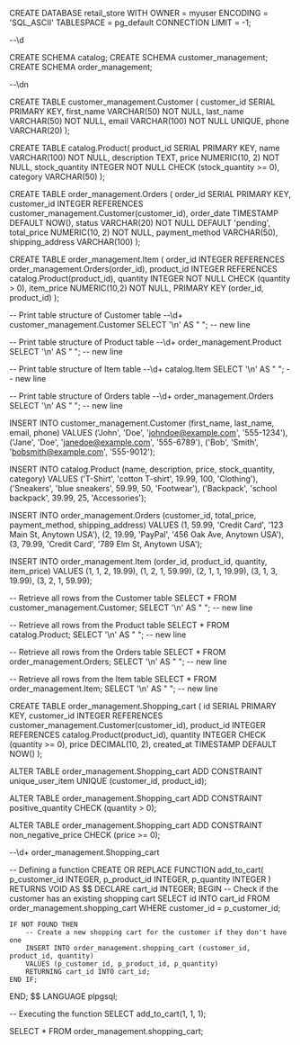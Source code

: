 CREATE DATABASE retail_store
  WITH OWNER = myuser
       ENCODING = 'SQL_ASCII'
       TABLESPACE = pg_default
       CONNECTION LIMIT = -1;

--\d

CREATE SCHEMA catalog;
CREATE SCHEMA customer_management;
CREATE SCHEMA order_management;

--\dn

CREATE TABLE customer_management.Customer (
    customer_id SERIAL PRIMARY KEY,
    first_name VARCHAR(50) NOT NULL,
    last_name VARCHAR(50) NOT NULL,
    email VARCHAR(100) NOT NULL UNIQUE,
    phone VARCHAR(20)
);

CREATE TABLE catalog.Product(
    product_id SERIAL PRIMARY KEY,
    name VARCHAR(100) NOT NULL,
    description TEXT,
    price NUMERIC(10, 2) NOT NULL,
    stock_quantity INTEGER NOT NULL CHECK (stock_quantity >= 0),
    category VARCHAR(50)
);

CREATE TABLE order_management.Orders (
    order_id SERIAL PRIMARY KEY,
    customer_id INTEGER REFERENCES customer_management.Customer(customer_id),
    order_date TIMESTAMP DEFAULT NOW(),
    status VARCHAR(20) NOT NULL DEFAULT 'pending',
    total_price NUMERIC(10, 2) NOT NULL,
    payment_method VARCHAR(50),
    shipping_address VARCHAR(100)
);

CREATE TABLE order_management.Item (
    order_id INTEGER REFERENCES order_management.Orders(order_id),
    product_id INTEGER REFERENCES catalog.Product(product_id),
    quantity INTEGER NOT NULL CHECK (quantity > 0),
    item_price NUMERIC(10,2) NOT NULL,
    PRIMARY KEY (order_id, product_id)
);

-- Print table structure of Customer table
--\d+ customer_management.Customer
SELECT '\n' AS " "; -- new line

-- Print table structure of Product table
--\d+ order_management.Product
SELECT '\n' AS " "; -- new line

-- Print table structure of Item table
--\d+ catalog.Item
SELECT '\n' AS " "; -- new line

-- Print table structure of Orders table
--\d+ order_management.Orders
SELECT '\n' AS " "; -- new line


INSERT INTO customer_management.Customer (first_name, last_name, email, phone)
VALUES ('John', 'Doe', 'johndoe@example.com', '555-1234'),
       ('Jane', 'Doe', 'janedoe@example.com', '555-6789'),
       ('Bob', 'Smith', 'bobsmith@example.com', '555-9012');

INSERT INTO catalog.Product (name, description, price, stock_quantity, category)
VALUES ('T-Shirt', 'cotton T-shirt', 19.99, 100, 'Clothing'),
       ('Sneakers', 'blue sneakers', 59.99, 50, 'Footwear'),
       ('Backpack', 'school backpack', 39.99, 25, 'Accessories');     

INSERT INTO order_management.Orders (customer_id, total_price, payment_method, shipping_address)
VALUES (1, 59.99, 'Credit Card', '123 Main St, Anytown USA'),
       (2, 19.99, 'PayPal', '456 Oak Ave, Anytown USA'),
       (3, 79.99, 'Credit Card', '789 Elm St, Anytown USA');         

INSERT INTO
  order_management.Item (order_id, product_id, quantity, item_price)
VALUES
  (1, 1, 2, 19.99),
  (1, 2, 1, 59.99),
  (2, 1, 1, 19.99),
  (3, 1, 3, 19.99),
  (3, 2, 1, 59.99);

  -- Retrieve all rows from the Customer table
SELECT * FROM customer_management.Customer;
SELECT '\n' AS " "; -- new line

-- Retrieve all rows from the Product table
SELECT * FROM catalog.Product;
SELECT '\n' AS " "; -- new line

-- Retrieve all rows from the Orders table
SELECT * FROM order_management.Orders;
SELECT '\n' AS " "; -- new line

-- Retrieve all rows from the Item table
SELECT * FROM order_management.Item;
SELECT '\n' AS " "; -- new line       


CREATE TABLE order_management.Shopping_cart (
    id SERIAL PRIMARY KEY,
    customer_id INTEGER REFERENCES customer_management.Customer(customer_id),
    product_id INTEGER REFERENCES catalog.Product(product_id),
    quantity INTEGER CHECK (quantity >= 0),
    price DECIMAL(10, 2),
    created_at TIMESTAMP DEFAULT NOW()
);

ALTER TABLE
 order_management.Shopping_cart
ADD CONSTRAINT
 unique_user_item UNIQUE (customer_id, product_id);

ALTER TABLE
 order_management.Shopping_cart
ADD CONSTRAINT
 positive_quantity CHECK (quantity > 0);

ALTER TABLE
 order_management.Shopping_cart
ADD CONSTRAINT
 non_negative_price CHECK (price >= 0);

 --\d+ order_management.Shopping_cart 




 -- Defining a function
CREATE OR REPLACE FUNCTION add_to_cart(
    p_customer_id INTEGER,
    p_product_id INTEGER,
    p_quantity INTEGER
)
RETURNS VOID AS $$
DECLARE
    cart_id INTEGER;
BEGIN
    -- Check if the customer has an existing shopping cart
    SELECT id INTO cart_id
    FROM order_management.shopping_cart
    WHERE customer_id = p_customer_id;

    IF NOT FOUND THEN
        -- Create a new shopping cart for the customer if they don't have one
        INSERT INTO order_management.shopping_cart (customer_id, product_id, quantity)
        VALUES (p_customer_id, p_product_id, p_quantity)
        RETURNING cart_id INTO cart_id;
    END IF;

END;
$$ LANGUAGE plpgsql;

-- Executing the function
SELECT add_to_cart(1, 1, 1);

SELECT * FROM order_management.shopping_cart;